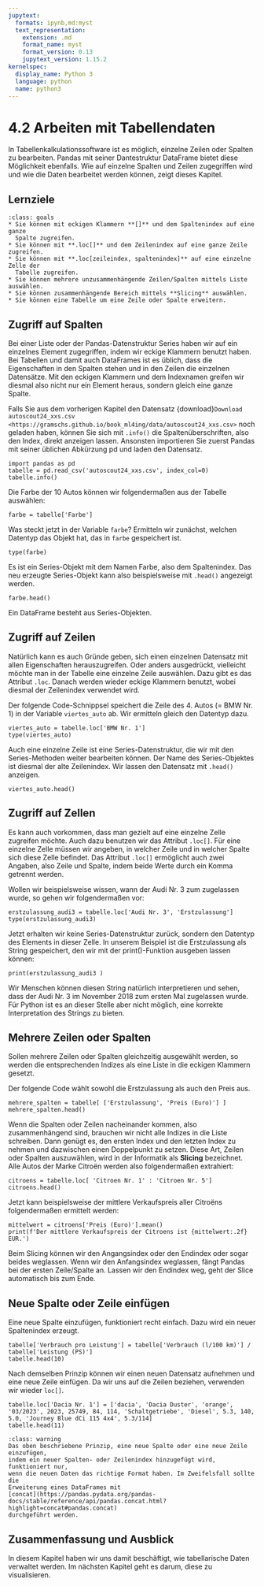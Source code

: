 ```yaml
---
jupytext:
  formats: ipynb,md:myst
  text_representation:
    extension: .md
    format_name: myst
    format_version: 0.13
    jupytext_version: 1.15.2
kernelspec:
  display_name: Python 3
  language: python
  name: python3
---
```


# 4.2 Arbeiten mit Tabellendaten

In Tabellenkalkulationssoftware ist es möglich, einzelne Zeilen oder Spalten zu
bearbeiten. Pandas mit seiner Dantestruktur DataFrame bietet diese Möglichkeit
ebenfalls. Wie auf einzelne Spalten und Zeilen zugegriffen wird und wie die
Daten bearbeitet werden können, zeigt dieses Kapitel.

## Lernziele

```{admonition} Lernziele
:class: goals
* Sie können mit eckigen Klammern **[]** und dem Spaltenindex auf eine ganze
  Spalte zugreifen.
* Sie können mit **.loc[]** und dem Zeilenindex auf eine ganze Zeile zugreifen.
* Sie können mit **.loc[zeileindex, spaltenindex]** auf eine einzelne Zelle der
  Tabelle zugreifen.
* Sie können mehrere unzusammenhängende Zeilen/Spalten mittels Liste auswählen.
* Sie können zusammenhängende Bereich mittels **Slicing** auswählen.
* Sie können eine Tabelle um eine Zeile oder Spalte erweitern.
```

## Zugriff auf Spalten

Bei einer Liste oder der Pandas-Datenstruktur Series haben wir auf ein einzelnes
Element zugegriffen, indem wir eckige Klammern benutzt haben. Bei Tabellen und
damit auch DataFrames ist es üblich, dass die Eigenschaften in den Spalten
stehen und in den Zeilen die einzelnen Datensätze. Mit den eckigen Klammern und
dem Indexnamen greifen wir diesmal also nicht nur ein Element heraus, sondern
gleich eine ganze Spalte.

Falls Sie aus dem vorherigen Kapitel den Datensatz {download}`Download
autoscout24_xxs.csv
<https://gramschs.github.io/book_ml4ing/data/autoscout24_xxs.csv>` noch geladen
haben, können Sie sich mit `.info()` die Spaltenüberschriften, also den Index,
direkt anzeigen lassen. Ansonsten importieren Sie zuerst Pandas mit seiner
üblichen Abkürzung pd und laden den Datensatz.

```{code-cell}
import pandas as pd
tabelle = pd.read_csv('autoscout24_xxs.csv', index_col=0)
tabelle.info()
```

Die Farbe der 10 Autos können wir folgendermaßen aus der Tabelle auswählen:

```{code-cell}
farbe = tabelle['Farbe']
```

Was steckt jetzt in der Variable `farbe`? Ermitteln wir zunächst, welchen
Datentyp das Objekt hat, das in `farbe` gespeichert ist.

```{code-cell}
type(farbe)
```

Es ist ein Series-Objekt mit dem Namen Farbe, also dem Spaltenindex. Das neu
erzeugte Series-Objekt kann also beispielsweise mit `.head()` angezeigt werden.

```{code-cell}
farbe.head()
```

Ein DataFrame besteht aus Series-Objekten.

## Zugriff auf Zeilen

Natürlich kann es auch Gründe geben, sich einen einzelnen Datensatz mit allen
Eigenschaften herauszugreifen. Oder anders ausgedrückt, vielleicht möchte man in
der Tabelle eine einzelne Zeile auswählen. Dazu gibt es das Attribut `.loc`.
Danach werden wieder eckige Klammern benutzt, wobei diesmal der Zeilenindex
verwendet wird.

Der folgende Code-Schnippsel speichert die Zeile des 4. Autos (= BMW Nr. 1) in
der Variable `viertes_auto` ab. Wir ermitteln gleich den Datentyp dazu.

```{code-cell}
viertes_auto = tabelle.loc['BMW Nr. 1']
type(viertes_auto)
```

Auch eine einzelne Zeile ist eine Series-Datenstruktur, die wir mit den
Series-Methoden weiter bearbeiten können. Der Name des Series-Objektes ist
diesmal der alte Zeilenindex. Wir lassen den Datensatz mit `.head()` anzeigen.

```{code-cell}
viertes_auto.head()
```

## Zugriff auf Zellen

Es kann auch vorkommen, dass man gezielt auf eine einzelne Zelle zugreifen
möchte. Auch dazu benutzen wir das Attribut `.loc[]`. Für eine einzelne Zelle
müssen wir angeben, in welcher Zeile und in welcher Spalte sich diese Zelle
befindet. Das Attribut `.loc[]` ermöglicht auch zwei Angaben, also Zeile und
Spalte, indem beide Werte durch ein Komma getrennt werden.

Wollen wir beispielsweise wissen, wann der Audi Nr. 3 zum zugelassen wurde, so
gehen wir folgendermaßen vor:

```{code-cell}
erstzulassung_audi3 = tabelle.loc['Audi Nr. 3', 'Erstzulassung']
type(erstzulassung_audi3)
```

Jetzt erhalten wir keine Series-Datenstruktur zurück, sondern den Datentyp des
Elements in dieser Zelle. In unserem Beispiel ist die Erstzulassung als String
gespeichert, den wir mit der print()-Funktion ausgeben lassen können:

```{code-cell}
print(erstzulassung_audi3 )
```

Wir Menschen können diesen String natürlich interpretieren und sehen, dass der
Audi Nr. 3 im November 2018 zum ersten Mal zugelassen wurde. Für Python ist es
an dieser Stelle aber nicht möglich, eine korrekte Interpretation des Strings zu
bieten.

## Mehrere Zeilen oder Spalten

Sollen mehrere Zeilen oder Spalten gleichzeitig ausgewählt werden, so werden die
entsprechenden Indizes als eine Liste in die eckigen Klammern gesetzt.

Der folgende Code wählt sowohl die Erstzulassung als auch den Preis aus.

```{code-cell}
mehrere_spalten = tabelle[ ['Erstzulassung', 'Preis (Euro)'] ]
mehrere_spalten.head()
```

Wenn die Spalten oder Zeilen nacheinander kommen, also zusammenhängend sind,
brauchen wir nicht alle Indizes in die Liste schreiben. Dann genügt es, den
ersten Index und den letzten Index zu nehmen und dazwischen einen Doppelpunkt zu
setzen. Diese Art, Zeilen oder Spalten auszuwählen, wird in der Informatik als
**Slicing** bezeichnet. Alle Autos der Marke Citroën werden also folgendermaßen
extrahiert:

```{code-cell}
citroens = tabelle.loc[ 'Citroen Nr. 1' : 'Citroen Nr. 5'] 
citroens.head()
```

Jetzt kann beispielsweise der mittlere Verkaufspreis aller Citroëns
folgendermaßen ermittelt werden:

```{code-cell}
mittelwert = citroens['Preis (Euro)'].mean()
print(f'Der mittlere Verkaufspreis der Citroens ist {mittelwert:.2f} EUR.')
```

Beim Slicing können wir den Angangsindex oder den Endindex oder sogar beides
weglassen. Wenn wir den Anfangsindex weglassen, fängt Pandas bei der ersten
Zeile/Spalte an. Lassen wir den Endindex weg, geht der Slice automatisch bis zum
Ende.

## Neue Spalte oder Zeile einfügen

Eine neue Spalte einzufügen, funktioniert recht einfach. Dazu wird ein neuer
Spaltenindex erzeugt.

```{code-cell}
tabelle['Verbrauch pro Leistung'] = tabelle['Verbrauch (l/100 km)'] / tabelle['Leistung (PS)']
tabelle.head(10)
```

Nach demselben Prinzip können wir einen neuen Datensatz aufnehmen und eine neue
Zeile einfügen. Da wir uns auf die Zeilen beziehen, verwenden wir wieder
`loc[]`.

```{code-cell} ipython3
tabelle.loc['Dacia Nr. 1'] = ['dacia', 'Dacia Duster', 'orange', '03/2023', 2023, 25749, 84, 114, 'Schaltgetriebe', 'Diesel', 5.3, 140, 5.0, 'Journey Blue dCi 115 4x4', 5.3/114] 
tabelle.head(11)
```

```{admonition} Warnung
:class: warning 
Das oben beschriebene Prinzip, eine neue Spalte oder eine neue Zeile einzufügen,
indem ein neuer Spalten- oder Zeilenindex hinzugefügt wird, funktioniert nur,
wenn die neuen Daten das richtige Format haben. Im Zweifelsfall sollte die
Erweiterung eines DataFrames mit
[concat](https://pandas.pydata.org/pandas-docs/stable/reference/api/pandas.concat.html?highlight=concat#pandas.concat)
durchgeführt werden.
```

## Zusammenfassung und Ausblick

In diesem Kapitel haben wir uns damit beschäftigt, wie tabellarische Daten
verwaltet werden. Im nächsten Kapitel geht es darum, diese zu visualisieren.
